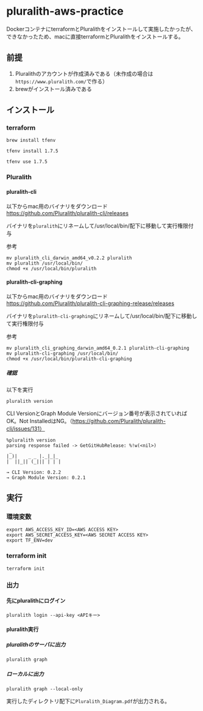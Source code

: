 # pluralith-aws-practice

DockerコンテナにterraformとPluralithをインストールして実施したかったが、できなかったため、macに直接terraformとPluralithをインストールする。


## 前提
1. Pluralithのアカウントが作成済みである（未作成の場合は`https://www.pluralith.com/`で作る）
2. brewがインストール済みである

## インストール
### terraform
```
brew install tfenv
```

```
tfenv install 1.7.5
```
```
tfenv use 1.7.5
```

### Pluralith
#### pluralith-cli
以下からmac用のバイナリをダウンロード
https://github.com/Pluralith/pluralith-cli/releases


バイナリを`pluralith`にリネームして/usr/local/bin/配下に移動して実行権限付与

参考
```
mv pluralith_cli_darwin_amd64_v0.2.2 pluralith
mv pluralith /usr/local/bin/
chmod +x /usr/local/bin/pluralith
```

#### pluralith-cli-graphing
以下からmac用のバイナリをダウンロード
https://github.com/Pluralith/pluralith-cli-graphing-release/releases


バイナリを`pluralith-cli-graphing`にリネームして/usr/local/bin/配下に移動して実行権限付与

参考
```
mv pluralith_cli_graphing_darwin_amd64_0.2.1 pluralith-cli-graphing
mv pluralith-cli-graphing /usr/local/bin/
chmod +x /usr/local/bin/pluralith-cli-graphing
```

##### 確認
以下を実行
```
pluralith version
```

CLI VersionとGraph Module Versionにバージョン番号が表示されていればOK。Not InstalledはNG。（https://github.com/Pluralith/pluralith-cli/issues/131）

```
%pluralith version
parsing response failed -> GetGitHubRelease: %!w(<nil>)
 _
|_)|    _ _ |._|_|_
|  ||_|| (_||| | | |

→ CLI Version: 0.2.2
→ Graph Module Version: 0.2.1
```


## 実行
### 環境変数

```
export AWS_ACCESS_KEY_ID=<AWS ACCESS KEY>
export AWS_SECRET_ACCESS_KEY=<AWS SECRET ACCESS KEY>
export TF_ENV=dev
```

### terraform init
```
terraform init
```

### 出力

#### 先にpluralithにログイン
```
pluralith login --api-key <APIキー>
```

#### pluralith実行

##### pluralithのサーバに出力
```
pluralith graph
```

##### ローカルに出力
```
pluralith graph --local-only
```
実行したディレクトリ配下に`Pluralith_Diagram.pdf`が出力される。